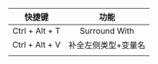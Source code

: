 
|      快捷键       |      功能       |
| :------------: | :-----------: |
| Ctrl + Alt + T | Surround With |
| Ctrl + Alt + V |  补全左侧类型+变量名   |
|                |               |
